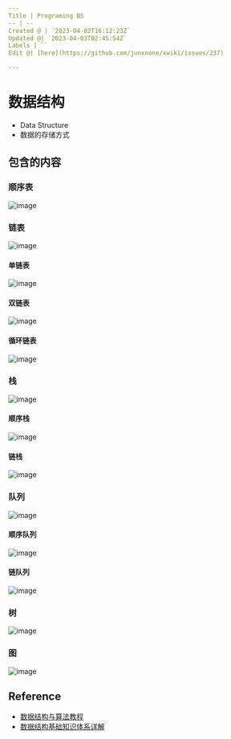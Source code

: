 ```yaml
---
Title | Programing DS
-- | --
Created @ | `2023-04-02T16:12:23Z`
Updated @| `2023-04-03T02:45:54Z`
Labels | ``
Edit @| [here](https://github.com/junxnone/xwiki/issues/237)

---
```

# 数据结构
- Data Structure
- 数据的存储方式

## 包含的内容

### 顺序表 

![image](https://user-images.githubusercontent.com/2216970/229364470-e7d34fe7-d9cb-49cd-8862-33f8d0d48316.png)

### 链表

![image](https://user-images.githubusercontent.com/2216970/229364978-f3172d36-7565-4f15-bd2c-4ca30cb6664c.png)

#### 单链表

![image](https://user-images.githubusercontent.com/2216970/229364763-53100696-0778-469a-a360-b02abe1403fd.png)

#### 双链表

![image](https://user-images.githubusercontent.com/2216970/229364736-c478420c-630f-44b2-8bcf-2cd1d7eeffb1.png)

#### 循环链表

![image](https://user-images.githubusercontent.com/2216970/229364858-31b93cb7-30d8-463d-b2bb-000ea3b9ec57.png)


### 栈 

![image](https://user-images.githubusercontent.com/2216970/229364484-fab7a5f3-8ab3-4fca-97f7-be122e7a03cd.png)

#### 顺序栈

![image](https://user-images.githubusercontent.com/2216970/229364923-11c29c21-ca02-432e-843a-35b15d03f3f3.png)

#### 链栈

![image](https://user-images.githubusercontent.com/2216970/229364960-326b63b6-3772-4fcf-9fb2-6f5e64052015.png)



### 队列 

 ![image](https://user-images.githubusercontent.com/2216970/229364488-2bde57de-2477-4fd5-9109-66269f563e34.png)

#### 顺序队列

![image](https://user-images.githubusercontent.com/2216970/229365017-1d06ea57-fd90-4cc9-9827-f85beda328b5.png)

#### 链队列

![image](https://user-images.githubusercontent.com/2216970/229365040-b8149ca2-2236-4c61-a69a-eb9c50ca706d.png)


### 树 

 ![image](https://user-images.githubusercontent.com/2216970/229364496-119ced35-e887-412a-a763-5879e761cd1f.png)

### 图 

 ![image](https://user-images.githubusercontent.com/2216970/229364500-211c8b8d-ccf4-41e9-9696-8da14cfd2b7b.png)



## Reference

- [数据结构与算法教程](http://c.biancheng.net/data_structure/)
- [数据结构基础知识体系详解](https://pdai.tech/md/algorithm/alg-basic-overview.html)
